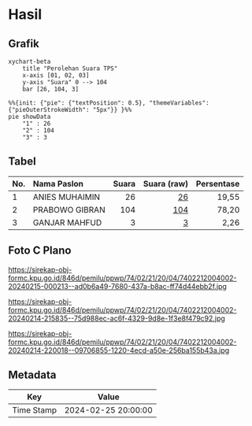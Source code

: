 # Hasil

## Grafik

```mermaid
xychart-beta
    title "Perolehan Suara TPS"
    x-axis [01, 02, 03]
    y-axis "Suara" 0 --> 104
    bar [26, 104, 3]
```

```mermaid
%%{init: {"pie": {"textPosition": 0.5}, "themeVariables": {"pieOuterStrokeWidth": "5px"}} }%%
pie showData
    "1" : 26
    "2" : 104
    "3" : 3
```

## Tabel

| No. | Nama Paslon    | Suara | Suara (raw) | Persentase |
|:--- |:-------------- | -----:| -----------:| ----------:|
| 1   | ANIES MUHAIMIN | 26    | [26][p-1]   | 19,55      |
| 2   | PRABOWO GIBRAN | 104   | [104][p-2]  | 78,20      |
| 3   | GANJAR MAHFUD  | 3     | [3][p-3]    | 2,26       |


[p-1]: https://github.com/gigit-pemilu/pemilu-2024-74-sulawesi-tenggara/blob/main/pilpres/hitung-suara/sub/74-sulawesi-tenggara/sub/02-konawe/sub/21-bondoala/sub/2004-lalonggalaku/sub/002-tps/sub/paslon-1.txt
[p-2]: https://github.com/gigit-pemilu/pemilu-2024-74-sulawesi-tenggara/blob/main/pilpres/hitung-suara/sub/74-sulawesi-tenggara/sub/02-konawe/sub/21-bondoala/sub/2004-lalonggalaku/sub/002-tps/sub/paslon-2.txt
[p-3]: https://github.com/gigit-pemilu/pemilu-2024-74-sulawesi-tenggara/blob/main/pilpres/hitung-suara/sub/74-sulawesi-tenggara/sub/02-konawe/sub/21-bondoala/sub/2004-lalonggalaku/sub/002-tps/sub/paslon-3.txt

## Foto C Plano

https://sirekap-obj-formc.kpu.go.id/846d/pemilu/ppwp/74/02/21/20/04/7402212004002-20240215-000213--ad0b6a49-7680-437a-b8ac-ff74d44ebb2f.jpg

https://sirekap-obj-formc.kpu.go.id/846d/pemilu/ppwp/74/02/21/20/04/7402212004002-20240214-215835--75d988ec-ac6f-4329-9d8e-1f3e8f479c92.jpg

https://sirekap-obj-formc.kpu.go.id/846d/pemilu/ppwp/74/02/21/20/04/7402212004002-20240214-220018--09706855-1220-4ecd-a50e-256ba155b43a.jpg


## Metadata

| Key        | Value               |
| ---------- | ------------------- |
| Time Stamp | 2024-02-25 20:00:00 |



